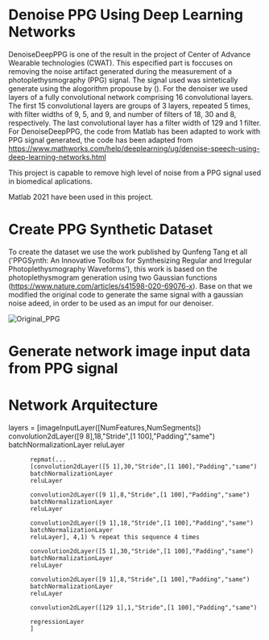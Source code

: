 # Denoise PPG Using Deep Learning Networks

DenoiseDeepPPG is one of the result in the project of Center of Advance Wearable technologies (CWAT). This especified part is foccuses on removing the noise artifact generated during the measurement of a photoplethysmography (PPG) signal. The signal used was sintetically generate using the alogorithm propouse by (). For the denoiser we used layers of a fully convolutional network comprising 16 convolutional layers. The first 15 convolutional layers are groups of 3 layers, repeated 5 times, with filter widths of 9, 5, and 9, and number of filters of 18, 30 and 8, respectively. The last convolutional layer has a filter width of 129 and 1 filter. For DenoiseDeepPPG, the code from Matlab has been adapted to work with PPG signal generated, the code has been adapted from https://www.mathworks.com/help/deeplearning/ug/denoise-speech-using-deep-learning-networks.html

This project is capable to remove high level of noise from a PPG signal used in biomedical aplications.

Matlab 2021 have been used in this project.

# Create PPG Synthetic Dataset

To create the dataset we use the work published by Qunfeng Tang et all ('PPGSynth: An Innovative Toolbox for Synthesizing Regular and Irregular Photoplethysmography Waveforms'), this work is based on the photoplethysmogram generation using two Gaussian functions (https://www.nature.com/articles/s41598-020-69076-x). Base on that we modified the original code to generate the same signal with a gaussian noise adeed, in order to be used as an imput for our denoiser.



![Original_PPG](https://user-images.githubusercontent.com/55849820/117089701-3a17d380-ad24-11eb-82da-d07a28ff9348.jpg)


# Generate network image input data from PPG signal



# Network Arquitecture

layers = [imageInputLayer([NumFeatures,NumSegments])
          convolution2dLayer([9 8],18,"Stride",[1 100],"Padding","same")
          batchNormalizationLayer
          reluLayer
          
          repmat(...
          [convolution2dLayer([5 1],30,"Stride",[1 100],"Padding","same")
          batchNormalizationLayer
          reluLayer
          
          convolution2dLayer([9 1],8,"Stride",[1 100],"Padding","same")
          batchNormalizationLayer
          reluLayer
          
          convolution2dLayer([9 1],18,"Stride",[1 100],"Padding","same")
          batchNormalizationLayer
          reluLayer], 4,1) % repeat this sequence 4 times
          
          convolution2dLayer([5 1],30,"Stride",[1 100],"Padding","same")
          batchNormalizationLayer
          reluLayer
          
          convolution2dLayer([9 1],8,"Stride",[1 100],"Padding","same")
          batchNormalizationLayer
          reluLayer
          
          convolution2dLayer([129 1],1,"Stride",[1 100],"Padding","same")
          
          regressionLayer
          ]
 

